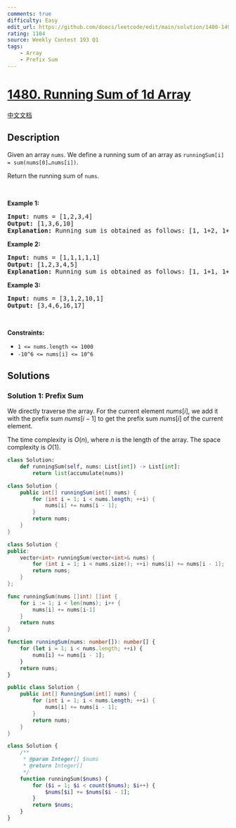 ```yaml
---
comments: true
difficulty: Easy
edit_url: https://github.com/doocs/leetcode/edit/main/solution/1400-1499/1480.Running%20Sum%20of%201d%20Array/README_EN.md
rating: 1104
source: Weekly Contest 193 Q1
tags:
    - Array
    - Prefix Sum
---
```


# [1480. Running Sum of 1d Array](https://leetcode.com/problems/running-sum-of-1d-array)

[中文文档](/solution/1400-1499/1480.Running%20Sum%20of%201d%20Array/README.md)

## Description

<p>Given an array <code>nums</code>. We define a running sum of an array as&nbsp;<code>runningSum[i] = sum(nums[0]&hellip;nums[i])</code>.</p>

<p>Return the running sum of <code>nums</code>.</p>

<p>&nbsp;</p>
<p><strong class="example">Example 1:</strong></p>

<pre>
<strong>Input:</strong> nums = [1,2,3,4]
<strong>Output:</strong> [1,3,6,10]
<strong>Explanation:</strong> Running sum is obtained as follows: [1, 1+2, 1+2+3, 1+2+3+4].</pre>

<p><strong class="example">Example 2:</strong></p>

<pre>
<strong>Input:</strong> nums = [1,1,1,1,1]
<strong>Output:</strong> [1,2,3,4,5]
<strong>Explanation:</strong> Running sum is obtained as follows: [1, 1+1, 1+1+1, 1+1+1+1, 1+1+1+1+1].</pre>

<p><strong class="example">Example 3:</strong></p>

<pre>
<strong>Input:</strong> nums = [3,1,2,10,1]
<strong>Output:</strong> [3,4,6,16,17]
</pre>

<p>&nbsp;</p>
<p><strong>Constraints:</strong></p>

<ul>
	<li><code>1 &lt;= nums.length &lt;= 1000</code></li>
	<li><code>-10^6&nbsp;&lt;= nums[i] &lt;=&nbsp;10^6</code></li>
</ul>

## Solutions

### Solution 1: Prefix Sum

We directly traverse the array. For the current element $nums[i]$, we add it with the prefix sum $nums[i-1]$ to get the prefix sum $nums[i]$ of the current element.

The time complexity is $O(n)$, where $n$ is the length of the array. The space complexity is $O(1)$.

<!-- tabs:start -->

```python
class Solution:
    def runningSum(self, nums: List[int]) -> List[int]:
        return list(accumulate(nums))
```

```java
class Solution {
    public int[] runningSum(int[] nums) {
        for (int i = 1; i < nums.length; ++i) {
            nums[i] += nums[i - 1];
        }
        return nums;
    }
}
```

```cpp
class Solution {
public:
    vector<int> runningSum(vector<int>& nums) {
        for (int i = 1; i < nums.size(); ++i) nums[i] += nums[i - 1];
        return nums;
    }
};
```

```go
func runningSum(nums []int) []int {
	for i := 1; i < len(nums); i++ {
		nums[i] += nums[i-1]
	}
	return nums
}
```

```ts
function runningSum(nums: number[]): number[] {
    for (let i = 1; i < nums.length; ++i) {
        nums[i] += nums[i - 1];
    }
    return nums;
}
```

```cs
public class Solution {
    public int[] RunningSum(int[] nums) {
        for (int i = 1; i < nums.Length; ++i) {
            nums[i] += nums[i - 1];
        }
        return nums;
    }
}
```

```php
class Solution {
    /**
     * @param Integer[] $nums
     * @return Integer[]
     */
    function runningSum($nums) {
        for ($i = 1; $i < count($nums); $i++) {
            $nums[$i] += $nums[$i - 1];
        }
        return $nums;
    }
}
```

<!-- tabs:end -->

<!-- end -->
